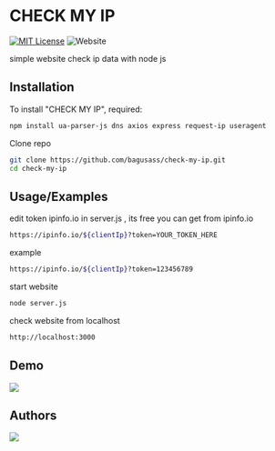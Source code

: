 # CHECK MY IP

[![MIT License](https://img.shields.io/badge/License-MIT-green.svg)](https://choosealicense.com/licenses/mit/) ![Website](https://img.shields.io/website?url=https%3A%2F%2Fcheck-my-ip--bistondroid.repl.co&up_message=online&down_message=offline&logo=googlechrome&label=demo%20website)



simple website check ip data with node js


## Installation

To install "CHECK MY IP", required:

```bash
npm install ua-parser-js dns axios express request-ip useragent
```
Clone repo
```bash
git clone https://github.com/bagusass/check-my-ip.git
cd check-my-ip
```    
## Usage/Examples

edit token ipinfo.io in server.js , its free you can get from ipinfo.io
```bash
https://ipinfo.io/${clientIp}?token=YOUR_TOKEN_HERE
```
example
```bash
https://ipinfo.io/${clientIp}?token=123456789
```
start website
```bash
node server.js
```
check website from localhost
```bash
http://localhost:3000
```


## Demo
 <a href="https://check-my-ip--bistondroid.repl.co/">
<img src="https://img.shields.io/badge/Google_chrome-4285F4?style=for-the-badge&logo=Google-chrome&logoColor=white&label=demo&link=https%3A%2F%2Fcheck-my-ip--bistondroid.repl.co"/>
 </a>


## Authors
 <a href="https://github.com/bagusass">
<img src="https://img.shields.io/badge/GitHub-100000?style=for-the-badge&logo=github&logoColor=white&label=bagusass&link=https%3A%2F%2Fgithub.com%2Fbagusass"/>
 </a>
